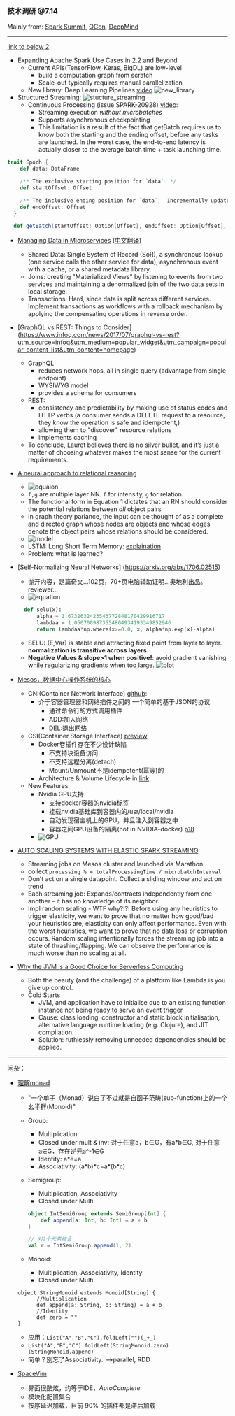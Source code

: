### 技术调研 @7.14
Mainly from: [Spark Summit](https://spark-summit.org/2017/schedule/),
[QCon](qconnewyork.com/schedule/ny2017/tabular), 
[DeepMind](https://deepmind.com)

----------

[link to below 2](https://spark-summit.org/2017/events/expanding-apache-spark-use-cases-in-22-and-beyond/)

* Expanding Apache Spark Use Cases in 2.2 and Beyond
  * Current APIs(TensorFlow, Keras, BigDL) are low-level
      * build a computation graph from scratch
      * Scale-out typically requires manual parallelization
  * New library: Deep Learning Pipelines [video](https://youtu.be/qAZ5XUz32yM?t=19m56s)
![new_library](new_library.png)
* Structured Streaming:
![stucture_streaming](stream-example1-updated.png)
  * Continuous Processing (issue SPARK-20928) [video](https://youtu.be/qAZ5XUz32yM?t=37m5s):
      * Streaming execution *without microbatches*
      * Supports asynchronous checkpointing
      * This limitation is a result of the fact that getBatch requires us to know both the starting and the ending offset, before any tasks are launched. In the worst case, the end-to-end latency is actually closer to the average batch time + task launching time.

```scala
trait Epoch {
    def data: DataFrame

    /** The exclusive starting position for `data`. */
    def startOffset: Offset

    /** The inclusive ending position for `data`.  Incrementally updated during processing, but not complete until execution of the query plan in `data` is finished. */
    def endOffset: Offset
  }

  def getBatch(startOffset: Option[Offset], endOffset: Option[Offset], limits: Limits): Epoch

```

* [Managing Data in Microservices](https://www.infoq.com/news/2017/06/managing-data-in-microservices) ([中文翻译](http://www.infoq.com/cn/news/2017/07/managing-data-in-microservices?utm_source=infoq&utm_medium=popular_widget&utm_campaign=popular_content_list&utm_content=homepage))
  * Shared Data: Single System of Record (SoR), a synchronous lookup (one service calls the other service for data), asynchronous event with a cache, or a shared metadata library.
  * Joins: creating "Materialized Views" by listening to events from two services and maintaining a denormalized join of the two data sets in local storage.
  * Transactions: Hard, since data is split across different services. Implement transactions as workflows with a rollback mechanism by applying the compensating operations in reverse order.

* [GraphQL vs REST: Things to Consider] (https://www.infoq.com/news/2017/07/graphql-vs-rest?utm_source=infoq&utm_medium=popular_widget&utm_campaign=popular_content_list&utm_content=homepage)
  * GraphQL
      * reduces network hops, all in single query (advantage from single endpoint)
      * WYSIWYG model
      * provides a schema for consumers
  * REST: 
      * consistency and predictability by making use of status codes and HTTP verbs (a consumer sends a DELETE request to a resource, they know the operation is safe and idempotent,)
      * allowing them to "discover" resource relations
      * implements caching
  * To conclude, Lauret believes there is no silver bullet, and it’s just a matter of choosing whatever makes the most sense for the current requirements.

* [A neural approach to relational reasoning](https://deepmind.com/blog/neural-approach-relational-reasoning/)
  * ![equaion](RN-core.png)
  * `f,g` are multiple layer NN. `f` for intensity, `g` for relation.
  * The functional form in Equation 1 dictates that an RN should consider the potential relations between *all* object pairs
  * In graph theory parlance, the input can be thought of as a complete and directed graph whose
nodes are objects and whose edges denote the object pairs whose relations should be considered.
  * ![model](RN-model.png)
  * LSTM: Long Short Term Memory: [explaination](http://colah.github.io/posts/2015-08-Understanding-LSTMs/)
  * Problem: what is learned?

* [Self-Normalizing Neural Networks] (https://arxiv.org/abs/1706.02515)
  * 抛开内容，是篇奇文...102页，70+页电脑辅助证明...奥地利出品。reviewer...
  * ![equation](selu.png)

  ```python
    def selu(x):
    	alpha = 1.6732632423543772848170429916717
    	lambdaa = 1.0507009873554804934193349852946
    	return lambdaa*np.where(x>=0.0, x, alpha*np.exp(x)-alpha)
    ```
  * SELU: (E,Var) is stable and attracting fixed point from layer to layer. **normalization is
transitive across layers.**
  * **Negative Values & slope>1 when positive!**: avoid gradient vanishing while regularizing gradients when too large.
    ![plot](selu-plot.png)

* [Mesos，数据中心操作系统的核心](http://www.infoq.com/cn/presentations/mesos-the-heart-of-the-data-center-operating-system?utm_source=presentations_about_architecture-design&utm_medium=link&utm_campaign=architecture-design#downloadPdf)
  * CNI(Container Network Interface) [github](https://github.com/containernetworking/cni):
      * 介于容器管理器和网络插件之间的 一个简单的基于JSON的协议
          * 通过命令行的方式调用插件
          * ADD:加入网络
          * DEL:退出网络
  * CSI(Container Storage Interface) [preview](https://docs.google.com/document/d/1JMNVNP-ZHz8cGlnqckOnpJmHF-DNY7IYP-Di7iuVhQI/edit#)
      * Docker卷插件存在不少设计缺陷
          * 不支持块设备访问
          * 不支持远程分离(detach)
          * Mount/Unmount不是idempotent(幂等)的
      * Architecture & Volume Lifecycle in [link](https://docs.google.com/document/d/1JMNVNP-ZHz8cGlnqckOnpJmHF-DNY7IYP-Di7iuVhQI/edit#) 
  * New Features:
      * Nvidia GPU支持
          * 支持docker容器的nvidia标签
          * 挂载nvidia基础库到容器内的/usr/local/nvidia
          * 自动发现宿主机上的GPU，并且注入到容器之中
          * 容器之间GPU设备的隔离(not in NVIDIA-docker) [p18](http://events.linuxfoundation.org/sites/events/files/slides/mesoscon_asia_gpu_v1.pdf)
      * ![GPU](Mesos-GPU.png)

* [AUTO SCALING SYSTEMS WITH ELASTIC SPARK STREAMING](https://spark-summit.org/east-2017/events/auto-scaling-systems-with-elastic-spark-streaming/)
  * Streaming jobs on Mesos cluster and launched via Marathon.
  * collect `processing % = totalProcessingTime / microbatchInterval`
  * Don’t act on a single datapoint. Collect a sliding window and act on trend
  * Each streaming job: Expands/contracts independently from one another - it has no knowledge of its neighbor.
  * Impl random scaling - WTF why?!?! Before using any heuristics to trigger elasticity, we want to prove that no matter how good/bad your heuristics are, elasticity can only affect performance. Even with the worst heuristics, we want to prove that no data loss or corruption occurs. Random scaling intentionally forces the streaming job into a state of thrashing/flapping. We can observe the performance is much worse than no scaling at all.

* [Why the JVM is a Good Choice for Serverless Computing](https://www.infoq.com/news/2017/06/fearless-aws-lambda)
  * Both the beauty (and the challenge) of a platform like Lambda is you give up control.
  * Cold Starts
      * JVM, and application have to initialise due to an existing function instance not being ready to serve an event trigger
      * Cause: class loading, constructor and static block initialisation, alternative language runtime loading (e.g. Clojure), and JIT compilation.
      * Solution: ruthlessly removing unneeded dependencies should be applied.

--------
闲杂：

* [理解monad](http://hongjiang.info/understand-monad-0/)
  * "一个单子（Monad）说白了不过就是自函子范畴(sub-function)上的一个幺半群(Monoid)"
  * Group:
      * Multiplication
      * Closed under mult & inv: 对于任意a，b∈G，有a*b∈G, 对于任意a∈G，存在逆元a^-1∈G
      * Identity: a*e=a
      * Associativity: (a\*b)\*c=a\*(b\*c)
  * Semigroup:
      * Multiplication, Associativity
      * Closed under Multi.
      
	```scala
	object IntSemiGroup extends SemiGroup[Int] {
	    def append(a: Int, b: Int) = a + b
	}
	
	// 对2个元素结合
	val r = IntSemiGroup.append(1, 2)
	```
  * Monoid:
      * Multiplication, Associativity, Identity
      * Closed under Multi.

  ```
  object StringMonoid extends Monoid[String] {
        //Multiplication
        def append(a: String, b: String) = a + b
        //Identity
        def zero = ""
  }
  ```
  * 应用：`List("A","B","C").foldLeft("")(_+_)`
  * `List("A","B","C").foldLeft(StringMonoid.zero)(StringMonoid.append)`
  * 简单？别忘了Associativity. -->parallel, RDD
  
* [SpaceVim](http://spacevim.org/)
  * 界面很酷炫，约等于IDE，*AutoComplete*
  * 模块化配置集合
  * 按序延迟加载，目前 90% 的插件都是滞后加载